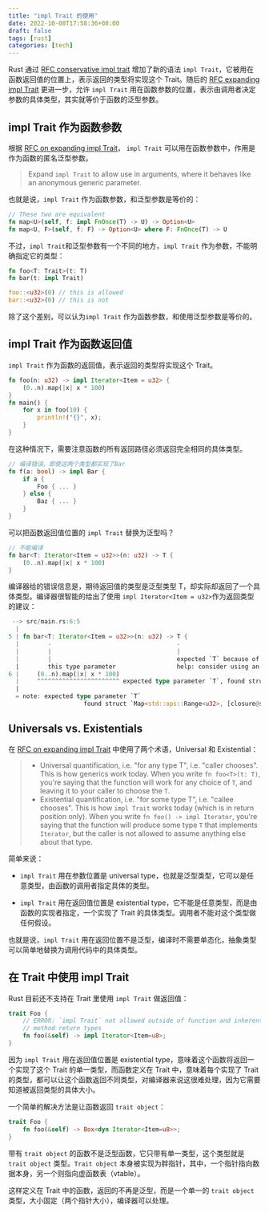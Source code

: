 ```yaml
---
title: "impl Trait 的使用"
date: 2022-10-08T17:58:36+08:00
draft: false
tags: [rust]
categories: [tech]
---
```


Rust 通过 [RFC conservative impl trait](https://github.com/rust-lang/rfcs/blob/master/text/1522-conservative-impl-trait.md) 增加了新的语法 `impl Trait`，它被用在函数返回值的位置上，表示返回的类型将实现这个 Trait。随后的 [RFC expanding impl Trait](https://github.com/rust-lang/rfcs/blob/master/text/1951-expand-impl-trait.md) 更进一步，允许 `impl Trait` 用在函数参数的位置，表示由调用者决定参数的具体类型，其实就等价于函数的泛型参数。

## impl Trait 作为函数参数

根据  [RFC on expanding impl Trait](https://github.com/rust-lang/rfcs/blob/master/text/1951-expand-impl-trait.md)， `impl Trait` 可以用在函数参数中，作用是作为函数的匿名泛型参数。

> Expand `impl Trait` to allow use in arguments, where it behaves like an anonymous generic parameter.

也就是说，`impl Trait` 作为函数参数，和泛型参数是等价的：

```rust
// These two are equivalent
fn map<U>(self, f: impl FnOnce(T) -> U) -> Option<U>
fn map<U, F>(self, f: F) -> Option<U> where F: FnOnce(T) -> U
```

不过，`impl Trait`和泛型参数有一个不同的地方，`impl Trait` 作为参数，不能明确指定它的类型：

```rust
fn foo<T: Trait>(t: T)
fn bar(t: impl Trait)

foo::<u32>(0) // this is allowed
bar::<u32>(0) // this is not
```

除了这个差别，可以认为`impl Trait` 作为函数参数，和使用泛型参数是等价的。

## impl Trait 作为函数返回值

 `impl Trait` 作为函数的返回值，表示返回的类型将实现这个 Trait。

```rust
fn foo(n: u32) -> impl Iterator<Item = u32> {
    (0..n).map(|x| x * 100)
}
fn main() {
    for x in foo(10) {
        println!("{}", x);
    }
}
```

在这种情况下，需要注意函数的所有返回路径必须返回完全相同的具体类型。

```rust
// 编译错误，即使这两个类型都实现了Bar
fn f(a: bool) -> impl Bar {
    if a {
        Foo { ... }
    } else {
        Baz { ... }
    }
}
```

可以把函数返回值位置的 `impl Trait` 替换为泛型吗？

```rust
// 不能编译
fn bar<T: Iterator<Item = u32>>(n: u32) -> T {
    (0..n).map(|x| x * 100)
}
```

编译器给的错误信息是，期待返回值的类型是泛型类型 T，却实际却返回了一个具体类型。编译器很智能的给出了使用 `impl Iterator<Item = u32>`作为返回类型的建议：

```rust
 --> src/main.rs:6:5
  |
5 | fn bar<T: Iterator<Item = u32>>(n: u32) -> T {
  |        -                                   -
  |        |                                   |
  |        |                                   expected `T` because of return type
  |        this type parameter                 help: consider using an impl return type: `impl Iterator<Item = u32>`
6 |     (0..n).map(|x| x * 100)
  |     ^^^^^^^^^^^^^^^^^^^^^^^ expected type parameter `T`, found struct `Map`
  |
  = note: expected type parameter `T`
                     found struct `Map<std::ops::Range<u32>, [closure@src/main.rs:6:16: 6:27]>`
```

## Universals vs. Existentials

在  [RFC on expanding impl Trait](https://github.com/rust-lang/rfcs/blob/master/text/1951-expand-impl-trait.md) 中使用了两个术语，Universal 和 Existential：

> - Universal quantification, i.e. "for any type T", i.e. "caller chooses". This is how generics work today. When you write `fn foo<T>(t: T)`, you're saying that the function will work for any choice of `T`, and leaving it to your caller to choose the `T`.
> - Existential quantification, i.e. "for some type T", i.e. "callee chooses". This is how `impl Trait` works today (which is in return position only). When you write `fn foo() -> impl Iterator`, you're saying that the function will produce some type `T` that implements `Iterator`, but the caller is not allowed to assume anything else about that type.

简单来说：

* `impl Trait` 用在参数位置是 universal type，也就是泛型类型，它可以是任意类型，由函数的调用者指定具体的类型。

* `impl Trait` 用在返回值位置是 existential type，它不能是任意类型，而是由函数的实现者指定，一个实现了 Trait 的具体类型。调用者不能对这个类型做任何假设。

也就是说，`impl Trait` 用在返回位置不是泛型，编译时不需要单态化，抽象类型可以简单地替换为调用代码中的具体类型。

## 在 Trait 中使用 impl Trait

Rust 目前还不支持在 Trait 里使用 `impl Trait` 做返回值：

```rust
trait Foo {
    // ERROR: `impl Trait` not allowed outside of function and inherent
    // method return types
    fn foo(&self) -> impl Iterator<Item=u8>;
}
```

因为 `impl Trait` 用在返回值位置是 existential type，意味着这个函数将返回一个实现了这个 Trait 的单一类型，而函数定义在 Trait 中，意味着每个实现了 Trait 的类型，都可以让这个函数返回不同类型，对编译器来说这很难处理，因为它需要知道被返回类型的具体大小。

一个简单的解决方法是让函数返回 `trait object`：

```rust
trait Foo {
    fn foo(&self) -> Box<dyn Iterator<Item=u8>>;
}
```

带有 `trait object` 的函数不是泛型函数，它只带有单一类型，这个类型就是 `trait object` 类型。`Trait object` 本身被实现为胖指针，其中，一个指针指向数据本身，另一个则指向虚函数表（vtable）。

这样定义在 Trait 中的函数，返回的不再是泛型，而是一个单一的  `trait object` 类型，大小固定（两个指针大小），编译器可以处理。
